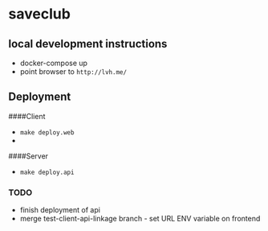 # saveclub

## local development instructions
* docker-compose up
* point browser to `http://lvh.me/`

## Deployment
####Client
* `make deploy.web`
*
####Server
* `make deploy.api`

### TODO
* finish deployment of api
* merge test-client-api-linkage branch - set URL ENV variable on frontend

